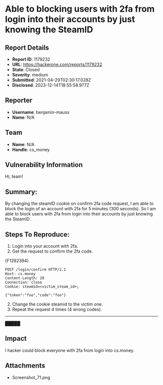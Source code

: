 # Able to blocking users with 2fa from login into their accounts by just knowing the SteamID

## Report Details
- **Report ID**: 1179232
- **URL**: https://hackerone.com/reports/1179232
- **State**: Closed
- **Severity**: medium
- **Submitted**: 2021-04-29T02:30:17.028Z
- **Disclosed**: 2023-12-14T18:55:58.977Z

## Reporter
- **Username**: benjamin-mauss
- **Name**: N/A

## Team
- **Name**: N/A
- **Handle**: cs_money

## Vulnerability Information
Hi, team!

## Summary:
By changing the steamID cookie on confirm 2fa code request, I am able to block the login of an account with 2fa for 5 minutes (300 seconds).
So I am able to block users with 2fa from login into their accounts by just knowing the SteamID.

## Steps To Reproduce:

  1. Login into your account with 2fa. 
1. Get the request to confirm the 2fa code.

{F1282394}


```http
POST /login/confirm HTTP/1.1
Host: cs.money
Content-Length: 28
Connection: close
Cookie: steamid=<victim_steam_id>;

{"token":"foo","code":"foo"}
```

2. Change the cookie steamid to the victim one.
3. Repeat the request 4 times (4 wrong codes).

-------

█████

## Impact

I hacker could block everyone with 2fa from login into cs.money.

## Attachments
- Screenshot_71.png
